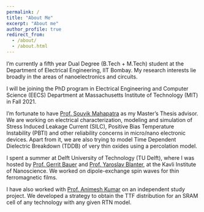 ```yaml
---
permalink: /
title: "About Me"
excerpt: "About me"
author_profile: true
redirect_from: 
  - /about/
  - /about.html
---
```




I’m currently a fifth year Dual Degree (B.Tech + M.Tech) student at the Department of Electrical Engineering, IIT Bombay. My research interests lie broadly in the areas of nanoelectronics and circuits. 

I will be joining the PhD program in Electrical Engineering and Computer Science (EECS) Department at Massachusetts Institute of Technology (MIT) in Fall 2021.

I’m fortunate to have [Prof. Souvik Mahapatra](https://www.ee.iitb.ac.in/wiki/faculty/souvik?s=model) as my Master’s Thesis advisor. We are working on electrical characterization, modeling and simulation of Stress Induced Leakage Current (SILC), Positive Bias Temperature Instability (PBTI) and other reliability concerns in micro/nano electronic devices. Apart from it, we are also trying to model Time Dependent Dielectric Breakdown (TDDB) of very thin oxides using a percolation model. 

I spent a summer at Delft University of Technology (TU Delft), where I was hosted by [Prof. Gerrit Bauer](https://www.tudelft.nl/en/faculty-of-applied-sciences/about-faculty/departments/quantum-nanoscience/prof-dr-gerrit-bauer/) and [Prof. Yaroslav Blanter](https://www.tudelft.nl/en/faculty-of-applied-sciences/about-faculty/departments/quantum-nanoscience/prof-dr-yaroslav-blanter/), at the Kavli Institute of Nanoscience. We worked on dipole-exchange spin waves for thin ferromagnetic films.  

I have also worked with [Prof. Animesh Kumar](https://www.ee.iitb.ac.in/~animesh/) on an independent study project. We developed a strategy to obtain the TTF distribution for an SRAM cell of any technology with any given RTN model.
